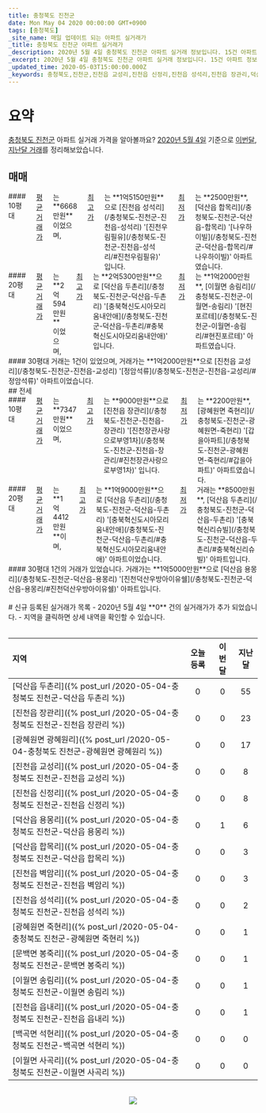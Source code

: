 ```yaml
---
title: 충청북도 진천군
date: Mon May 04 2020 00:00:00 GMT+0900
tags: [충청북도]
_site_name: 매일 업데이트 되는 아파트 실거래가
_title: 충청북도 진천군 아파트 실거래가
_description: 2020년 5월 4일 충청북도 진천군 아파트 실거래 정보입니다. 15건 아파트 정보가 있습니다.
_excerpt: 2020년 5월 4일 충청북도 진천군 아파트 실거래 정보입니다. 15건 아파트 정보가 있습니다.
_updated_time: 2020-05-03T15:00:00.000Z
_keywords: 충청북도,진천군,진천읍 교성리,진천읍 신정리,진천읍 성석리,진천읍 장관리,덕산읍 두촌리,덕산읍 용몽리,덕산읍 합목리,백곡면 석현리,이월면 송림리,광혜원면 광혜원리,진천읍 벽암리,광혜원면 죽현리,진천읍 읍내리,문백면 봉죽리,이월면 사곡리
---
```



# 요약
<ins>충청북도 진천군</ins> 아파트 실거래 가격을 알아볼까요? <ins>2020년 5월 4일</ins> 기준으로 <ins>이번달, 지난달 거래</ins>를 정리해보았습니다.

## 매매
<div class="container">
<div class="six columns" markdown="1">
#### 10평대
<ins>평균 거래가</ins>는 **6668만원**이었으며, <ins>최고가</ins>는 **1억5150만원**으로 [진천읍 성석리](/충청북도-진천군-진천읍-성석리) '[진천우림필유](/충청북도-진천군-진천읍-성석리/#진천우림필유)' 입니다. <ins>최저가</ins>는 **2500만원**, [덕산읍 합목리](/충청북도-진천군-덕산읍-합목리) '[나우하이빌](/충청북도-진천군-덕산읍-합목리/#나우하이빌)' 아파트였습니다.
</div>
<div class="six columns" markdown="1">
#### 20평대
<ins>평균 거래가</ins>는 **2억594만원**이었으며, <ins>최고가</ins>는 **2억5300만원**으로 [덕산읍 두촌리](/충청북도-진천군-덕산읍-두촌리) '[충북혁신도시아모리움내안애](/충청북도-진천군-덕산읍-두촌리/#충북혁신도시아모리움내안애)' 입니다. <ins>최저가</ins>는 **1억2000만원**, [이월면 송림리](/충청북도-진천군-이월면-송림리) '[현진포르테](/충청북도-진천군-이월면-송림리/#현진포르테)' 아파트였습니다.
</div>
</div>
<div class="container">
<div class="twelve columns" markdown="1">
#### 30평대
거래는 1건이 있었으며, 거래가는 **1억2000만원**으로 [진천읍 교성리](/충청북도-진천군-진천읍-교성리) '[정암석류](/충청북도-진천군-진천읍-교성리/#정암석류)' 아파트이었습니다.
</div>
</div>
## 전세
<div class="container">
<div class="six columns" markdown="1">
#### 10평대
<ins>평균 거래가</ins>는 **7347만원**이었으며, <ins>최고가</ins>는 **9000만원**으로 [진천읍 장관리](/충청북도-진천군-진천읍-장관리) '[진천장관사랑으로부영1차](/충청북도-진천군-진천읍-장관리/#진천장관사랑으로부영1차)' 입니다. <ins>최저가</ins>는 **2200만원**, [광혜원면 죽현리](/충청북도-진천군-광혜원면-죽현리) '[갑을아파트](/충청북도-진천군-광혜원면-죽현리/#갑을아파트)' 아파트였습니다.
</div>
<div class="six columns" markdown="1">
#### 20평대
<ins>평균 거래가</ins>는 **1억4412만원**이며, <ins>최고가</ins>는 **1억9000만원**으로 [덕산읍 두촌리](/충청북도-진천군-덕산읍-두촌리) '[충북혁신도시아모리움내안애](/충청북도-진천군-덕산읍-두촌리/#충북혁신도시아모리움내안애)' 아파트이었습니다. <ins>최저가</ins> 거래는 **8500만원**, [덕산읍 두촌리](/충청북도-진천군-덕산읍-두촌리) '[충북혁신리슈빌](/충청북도-진천군-덕산읍-두촌리/#충북혁신리슈빌)' 아파트입니다.
</div>
</div>
<div class="container">
<div class="twelve columns" markdown="1">
#### 30평대
1건의 거래가 있었습니다. 거래가는 **1억5000만원**으로 [덕산읍 용몽리](/충청북도-진천군-덕산읍-용몽리) '[진천덕산우방아이유쉘](/충청북도-진천군-덕산읍-용몽리/#진천덕산우방아이유쉘)' 아파트입니다.
</div>
</div>


<br>
# 신규 등록된 실거래가 목록
- 2020년 5월 4일 **0** 건의 실거래가가 추가 되었습니다.
- 지역을 클릭하면 상세 내역을 확인할 수 있습니다.
<br><br>

| 지역 | 오늘 등록 | 이번달 | 지난달 |
|:---|:---:|:---:|:---:|
| [덕산읍 두촌리]({% post_url /2020-05-04-충청북도 진천군-덕산읍 두촌리 %}) | 0 | 0 | 55|
| [진천읍 장관리]({% post_url /2020-05-04-충청북도 진천군-진천읍 장관리 %}) | 0 | 0 | 23|
| [광혜원면 광혜원리]({% post_url /2020-05-04-충청북도 진천군-광혜원면 광혜원리 %}) | 0 | 0 | 17|
| [진천읍 교성리]({% post_url /2020-05-04-충청북도 진천군-진천읍 교성리 %}) | 0 | 0 | 8|
| [진천읍 신정리]({% post_url /2020-05-04-충청북도 진천군-진천읍 신정리 %}) | 0 | 0 | 8|
| [덕산읍 용몽리]({% post_url /2020-05-04-충청북도 진천군-덕산읍 용몽리 %}) | 0 | 1 | 6|
| [덕산읍 합목리]({% post_url /2020-05-04-충청북도 진천군-덕산읍 합목리 %}) | 0 | 0 | 3|
| [진천읍 벽암리]({% post_url /2020-05-04-충청북도 진천군-진천읍 벽암리 %}) | 0 | 0 | 3|
| [진천읍 성석리]({% post_url /2020-05-04-충청북도 진천군-진천읍 성석리 %}) | 0 | 0 | 2|
| [광혜원면 죽현리]({% post_url /2020-05-04-충청북도 진천군-광혜원면 죽현리 %}) | 0 | 0 | 1|
| [문백면 봉죽리]({% post_url /2020-05-04-충청북도 진천군-문백면 봉죽리 %}) | 0 | 0 | 1|
| [이월면 송림리]({% post_url /2020-05-04-충청북도 진천군-이월면 송림리 %}) | 0 | 0 | 1|
| [진천읍 읍내리]({% post_url /2020-05-04-충청북도 진천군-진천읍 읍내리 %}) | 0 | 0 | 1|
| [백곡면 석현리]({% post_url /2020-05-04-충청북도 진천군-백곡면 석현리 %}) | 0 | 0 | 0|
| [이월면 사곡리]({% post_url /2020-05-04-충청북도 진천군-이월면 사곡리 %}) | 0 | 0 | 0|

<p align="center"><br><img src="https://via.placeholder.com/700x120"><br></p>
